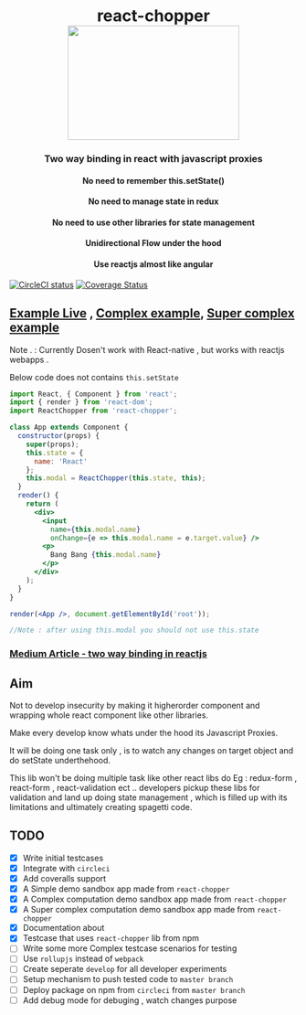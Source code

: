 <h1 align="center">
react-chopper
<br>
<img src="https://raw.githubusercontent.com/pawarvijay/react-chopper/master/helicopter.svg?sanitize=true" width="300" height="200"/>
</h1>

<h3 align="center">Two way binding in react with javascript proxies</h3>
<h4 align="center">No need to remember this.setState()</h4>
<h4 align="center">No need to manage state in redux</h4>
<h4 align="center">No need to use other libraries for state management</h4>
<h4 align="center">Unidirectional Flow under the hood</h4>
<h4 align="center">Use reactjs almost like angular</h4>

[![CircleCI status](https://circleci.com/gh/pawarvijay/react-chopper/tree/master.svg?style=shield&circle-token=:circle-token)](https://circleci.com/gh/pawarvijay/react-chopper/tree/master)
[![Coverage Status](https://coveralls.io/repos/github/pawarvijay/react-chopper/badge.svg?branch=master&style=flat)](https://coveralls.io/github/pawarvijay/react-chopper?branch=master)

## [Example Live](https://stackblitz.com/edit/simple-react-chopper) ,  [Complex example](https://stackblitz.com/edit/complex-react-chopper),  [Super complex example](https://stackblitz.com/edit/super-complex-react-chopper)

Note . : Currently Dosen't work with React-native , but works with reactjs webapps .

 Below code does not contains ```this.setState```
 
```jsx
import React, { Component } from 'react';
import { render } from 'react-dom';
import ReactChopper from 'react-chopper';

class App extends Component {
  constructor(props) {
    super(props);
    this.state = {
      name: 'React'
    };
    this.modal = ReactChopper(this.state, this);
  }
  render() {
    return (
      <div>
        <input
          name={this.modal.name}
          onChange={e => this.modal.name = e.target.value} />
        <p>
          Bang Bang {this.modal.name}
        </p>
      </div>
    );
  }
}

render(<App />, document.getElementById('root'));

//Note : after using this.modal you should not use this.state
```

### [Medium Article - two way binding in reactjs](https://medium.com/@vijay777pawar/two-way-binding-in-reactjs-made-possible-react-chopper-900b8f737a24)


## Aim 

Not to develop insecurity by making it higherorder component and wrapping whole react component like other libraries. 

Make every develop know whats under the hood its Javascript Proxies.

It will be doing one task only , is to watch any changes on target object and do setState underthehood.

This lib won't be doing multiple task like other react libs do
Eg : redux-form , react-form , react-validation ect .. developers pickup these libs for validation and land up doing state management , which is filled up with its limitations and ultimately creating spagetti code. 

## TODO

- [x] Write initial testcases
- [x] Integrate with `circleci`
- [x] Add coveralls support
- [x] A Simple demo sandbox app made from `react-chopper`
- [x] A Complex computation demo sandbox app made from `react-chopper`
- [x] A Super complex computation demo sandbox app made from `react-chopper`
- [x] Documentation about
- [x] Testcase that uses `react-chopper` lib from npm
- [ ] Write some more Complex testcase scenarios for testing
- [ ] Use `rollupjs` instead of `webpack`
- [ ] Create seperate `develop` for all developer experiments
- [ ] Setup mechanism to push tested code to `master branch` 
- [ ] Deploy package on npm from `circleci` from `master branch`
- [ ] Add debug mode for debuging , watch changes purpose
